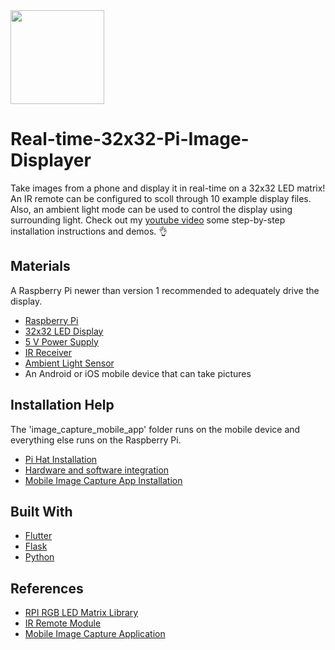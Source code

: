 <img src="mouse_demo.gif" width="150">

# Real-time-32x32-Pi-Image-Displayer
Take images from a phone and display it in real-time on a 32x32 LED matrix!
An IR remote can be configured to scoll through 10 example display files.
Also, an ambient light mode can be used to control the display using surrounding light.
Check out my [youtube video](https://youtu.be/txqw9IOIMH0) some step-by-step installation instructions and demos. 👌
 
## Materials
A Raspberry Pi newer than version 1 recommended to adequately drive the display.

* [Raspberry Pi](https://www.adafruit.com/product/3055)
* [32x32 LED Display](https://www.adafruit.com/product/1484)
* [5 V Power Supply](https://www.adafruit.com/product/658)
* [IR Receiver](https://www.amazon.com/Gikfun-Infrared-Emission-Receiver-Arduino/dp/B06XYNDRGF/ref=sr_1_1?crid=2EO861DR6QX1A&keywords=vs1838b&qid=1579450541&sprefix=VS1838B%2Caps%2C155&sr=8-1)
* [Ambient Light Sensor](https://www.ebay.com/i/123260676774?)
* An Android or iOS mobile device that can take pictures

## Installation Help
The 'image_capture_mobile_app' folder runs on the mobile device and everything else runs on the Raspberry Pi. 
* [Pi Hat Installation](https://learn.adafruit.com/adafruit-rgb-matrix-plus-real-time-clock-hat-for-raspberry-pi)
* [Hardware and software integration](https://youtu.be/txqw9IOIMH0)
* [Mobile Image Capture App Installation](https://flutter.dev/docs/get-started/install)

## Built With
* [Flutter](https://flutter.dev/)
* [Flask](https://flask.palletsprojects.com/en/1.1.x/)
* [Python](https://www.python.org/)

## References
* [RPI RGB LED Matrix Library](https://github.com/hzeller/rpi-rgb-led-matrix)
* [IR Remote Module](https://github.com/owainm713/IR-Remote-Receiver-Python-Module)
* [Mobile Image Capture Application](https://www.coderzheaven.com/2019/04/30/upload-image-in-flutter-using-php)

